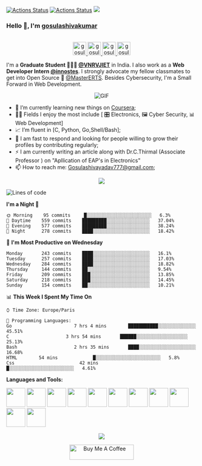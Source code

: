 [![Actions Status](https://github.com/gosulashivakumar/gosulashivakumar/workflows/wakatime-stats/badge.svg)](https://github.com/gosulashivakumar/gosulashivakumar/actions)
[![Actions Status](https://github.com/gosulashivakumar/gosulashivakumar/workflows/update-gh-activity/badge.svg)](https://github.com/gosulashivakumar/gosulashivakumar/actions)
![](https://visitor-badge.glitch.me/badge?page_id=gosulashivakumar.gosulashivakumar)

### Hello 👋, I'm [gosulashivakumar](https://gosulashivakumar.github.io) 

<p align="center">
<br/>
<a href="https://twitter.com/Shellbee">
  <img alt="gosulashivakumar | Twitter" width="35px" src="https://image.flaticon.com/icons/svg/2111/2111703.svg" />
</a>
<a href="https://www.linkedin.com/in/gosulashivakumar">
  <img alt="gosulashivakumar's LinkdeIN" width="35px" src="https://image.flaticon.com/icons/svg/2111/2111465.svg" />
</a>

<a href="https://www.instagram.com/s.h.i.v.a_yadav">
  <img alt="gosulashivakumar's Instagram" width="35px" src="https://image.flaticon.com/icons/svg/2111/2111421.svg" />
</a>
<a href="https://open.spotify.com/user/">
  <img alt="gosulashivakumar's Spotify" width="35px" src="https://image.flaticon.com/icons/svg/2111/2111627.svg" />
</a>
</p>

I'm a **Graduate Student 👨🏽‍💼 [@VNRVJIET](https://www.vnrvjiet.ac.in)** in India. I also work as a **Web Developer Intern [@innostes](https://www.innostes.com)**. I strongly advocate my fellow classmates to get into Open Source 📢 [@MasterERTS](https://github.com/MasterERTS). Besides Cybersecurity, I'm a Small Forward in Web Development.

<p align="center">
<img align="center" alt="GIF" src="https://media1.tenor.com/images/1c6140897565e34a4e98f618e220dc0d/tenor.gif?itemid=9358372" />
</p>

- 📖 I’m currently learning new things on [Coursera](https://www.coursera.org);
- 🤹🏽 Fields I enjoy the most include [ 🎛 Electronics, 🖼 Cyber Security, 📊 Web Development]
- 📈 I’m fluent in [C, Python, Go,Shell/Bash];
- 💬 I am fast to respond and looking for people willing to grow their profiles by contributing regularly;
- ⚡️ I am currently writing an article along with Dr.C.Thirmal (Associate Professor ) on "Apllication of EAP's in Electronics"
- 📫 How to reach me: <Gosulashivayadav777@gmail.com>;

<p align="center">
  <img alig src="https://github-profile-trophy.vercel.app/?username=gosulashivakumar&column=6&rank=SSS,SS,S,AAA,AA,A,B,C" />
</p>



<!--START_SECTION:waka-->
![Lines of code](https://img.shields.io/badge/From%20Hello%20World%20I%27ve%20Written-17.3%20million%20lines%20of%20code-blue)

**I'm a Night 🦉** 

```text
🌞 Morning    95 commits     █░░░░░░░░░░░░░░░░░░░░░░░░   6.3% 
🌆 Daytime    559 commits    █████████░░░░░░░░░░░░░░░░   37.04% 
🌃 Evening    577 commits    █████████░░░░░░░░░░░░░░░░   38.24% 
🌙 Night      278 commits    ████░░░░░░░░░░░░░░░░░░░░░   18.42%

```
📅 **I'm Most Productive on Wednesday** 

```text
Monday       243 commits    ████░░░░░░░░░░░░░░░░░░░░░   16.1% 
Tuesday      257 commits    ████░░░░░░░░░░░░░░░░░░░░░   17.03% 
Wednesday    284 commits    ████░░░░░░░░░░░░░░░░░░░░░   18.82% 
Thursday     144 commits    ██░░░░░░░░░░░░░░░░░░░░░░░   9.54% 
Friday       209 commits    ███░░░░░░░░░░░░░░░░░░░░░░   13.85% 
Saturday     218 commits    ███░░░░░░░░░░░░░░░░░░░░░░   14.45% 
Sunday       154 commits    ██░░░░░░░░░░░░░░░░░░░░░░░   10.21%

```


📊 **This Week I Spent My Time On** 

```text
⌚︎ Time Zone: Europe/Paris

💬 Programming Languages: 
Go                       7 hrs 4 mins        ███████████░░░░░░░░░░░░░░   45.51% 
C                     3 hrs 54 mins       ██████░░░░░░░░░░░░░░░░░░░   25.13% 
Bash                     2 hrs 35 mins       ████░░░░░░░░░░░░░░░░░░░░░   16.68% 
HTML        54 mins             █░░░░░░░░░░░░░░░░░░░░░░░░   5.8% 
Css                        42 mins             █░░░░░░░░░░░░░░░░░░░░░░░░   4.61%

```


<!--END_SECTION:waka-->

**Languages and Tools:**  

<code><img height="50" src="https://image.flaticon.com/icons/svg/2861/2861557.svg"></code>
<code><img height="50" src="https://image.flaticon.com/icons/svg/3190/3190604.svg"></code>
<code><img height="50" src="https://image.flaticon.com/icons/svg/2942/2942156.svg"></code>
<code><img height="50" src="https://img.icons8.com/color/48/000000/golang.png"></code>
<code><img height="50" src="https://image.flaticon.com/icons/svg/1628/1628182.svg"></code>
<code><img height="50" src="https://image.flaticon.com/icons/png/512/2085/2085061.png"></code>
<code><img height="50" src="https://image.flaticon.com/icons/svg/2535/2535543.svg"></code>
<code><img height="50" src="https://cdn.icon-icons.com/icons2/1508/PNG/512/matlab_104289.png"></code>
<code><img height="50" src="https://image.flaticon.com/icons/svg/2721/2721297.svg"></code>
<code><img height="50" src="https://image.flaticon.com/icons/svg/752/752605.svg"></code>
<code><img height="50" src="https://image.flaticon.com/icons/svg/1680/1680899.svg"></code>

<p align="center">
<img align="center" src="https://github-readme-stats.vercel.app/api?username=gosulashivakumar&show_icons=true&hide_border=true">
</p>

<p align="center">
<a href="https://www.buymeacoffee.com/" target="_blank"><img src="https://cdn.buymeacoffee.com/buttons/default-red.png" alt="Buy Me A Coffee" height="40" width="170" ></a>
</p>
<!Readme is INSPIRED FROM @guilyx>
